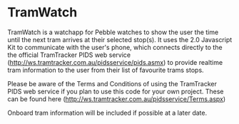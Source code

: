 TramWatch
=========

TramWatch is a watchapp for Pebble watches to show the user the time until the next tram arrives at their selected stop(s).  It uses the 2.0 Javascript Kit to communicate with the user's phone, which connects directly to the the official TramTracker PIDS web service (http://ws.tramtracker.com.au/pidsservice/pids.asmx) to provide realtime tram information to the user from their list of favourite trams stops.

Please be aware of the Terms and Conditions of using the TramTracker PIDS web service if you plan to use this code for your own project. These can be found here (http://ws.tramtracker.com.au/pidsservice/Terms.aspx)

Onboard tram information will be included if possible at a later date.

